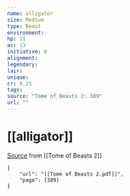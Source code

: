 ```yaml
---
name: alligator
size: Medium
type: Beast
environment: 
hp: 11
ac: 13
initiative: 0
alignment: 
legendary: 
lair: 
unique: 
cr: 0.25
tags: 
source: "Tome of Beasts 2: 389"
url: ""
---
```

# [[alligator]]

[Source](zotero://open-pdf/library/items/9UQIAB6R?page=389) from [[Tome of Beasts 2]]

```pdf
{
	"url": "[[Tome of Beasts 2.pdf]]",
	"page": [389]
}
```

